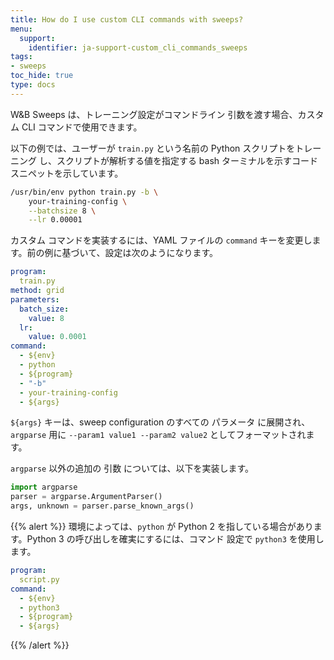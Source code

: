 ```yaml
---
title: How do I use custom CLI commands with sweeps?
menu:
  support:
    identifier: ja-support-custom_cli_commands_sweeps
tags:
- sweeps
toc_hide: true
type: docs
---
```


W&B Sweeps は、トレーニング設定がコマンドライン 引数を渡す場合、カスタム CLI コマンドで使用できます。

以下の例では、ユーザーが `train.py` という名前の Python スクリプトをトレーニング し、スクリプトが解析する値を指定する bash ターミナルを示すコード スニペットを示しています。

```bash
/usr/bin/env python train.py -b \
    your-training-config \
    --batchsize 8 \
    --lr 0.00001
```

カスタム コマンドを実装するには、YAML ファイルの `command` キーを変更します。前の例に基づいて、設定は次のようになります。

```yaml
program:
  train.py
method: grid
parameters:
  batch_size:
    value: 8
  lr:
    value: 0.0001
command:
  - ${env}
  - python
  - ${program}
  - "-b"
  - your-training-config
  - ${args}
```

`${args}` キーは、sweep configuration のすべての パラメータ に展開され、`argparse` 用に `--param1 value1 --param2 value2` としてフォーマットされます。

`argparse` 以外の追加の 引数 については、以下を実装します。

```python
import argparse
parser = argparse.ArgumentParser()
args, unknown = parser.parse_known_args()
```

{{% alert %}}
環境によっては、`python` が Python 2 を指している場合があります。Python 3 の呼び出しを確実にするには、コマンド 設定で `python3` を使用します。

```yaml
program:
  script.py
command:
  - ${env}
  - python3
  - ${program}
  - ${args}
```
{{% /alert %}}
